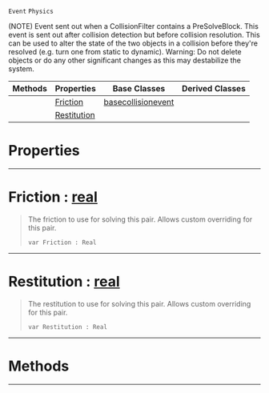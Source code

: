  `Event` `Physics`



(NOTE) Event sent out when a CollisionFilter contains a PreSolveBlock. This event is sent out after collision detection but before collision resolution. This can be used to alter the state of the two objects in a collision before they're resolved (e.g. turn one from static to dynamic). Warning: Do not delete objects or do any other significant changes as this may destabilize the system.

|Methods|Properties|Base Classes|Derived Classes|
|---|---|---|---|
| |[ Friction](presolveevent.md#friction-zilch-engine-doc)|[basecollisionevent](basecollisionevent.md)| |
| |[ Restitution](presolveevent.md#restitution-zilch-engine)| | |


 #  Properties


---  
 #  Friction : [real](../nada_base_types/real.md)

> The friction to use for solving this pair. Allows custom overriding for this pair.
> ``` lang=cpp, name=Nada
> var Friction : Real


---  
 #  Restitution : [real](../nada_base_types/real.md)

> The restitution to use for solving this pair. Allows custom overriding for this pair.
> ``` lang=cpp, name=Nada
> var Restitution : Real


---  
 #  Methods


---  
 

 